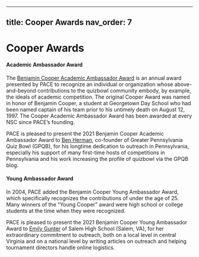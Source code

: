 <!--- TODO: Update with 2022 winners -->

---
title: Cooper Awards
nav_order: 7
---

# Cooper Awards

#### Academic Ambassador Award
The [Benjamin Cooper Academic Ambassador Award](http://www.pace-nsc.org/2018-cooper-award-winners/) is an annual award presented by PACE to recognize an individual or organization whose above-and-beyond contributions to the quizbowl community embody, by example, the ideals of academic competition. The original Cooper Award was named in honor of Benjamin Cooper, a student at Georgetown Day School who had been named captain of his team prior to his untimely death on August 12, 1997. The Cooper Academic Ambassador Award has been awarded at every NSC since PACE’s founding.

PACE is pleased to present the 2021 Benjamin Cooper Academic Ambassador Award to [Ben Herman](https://www.youtube.com/watch?v=Q1JDp_kQSJA), co-founder of Greater Pennsylvania Quiz Bowl (GPQB), for his longtime dedication to outreach in Pennsylvania, especially his support of many first-time hosts of competitions in Pennsylvania and his work increasing the profile of quizbowl via the GPQB blog.

#### Young Ambassador Award
In 2004, PACE added the Benjamin Cooper Young Ambassador Award, which specifically recognizes the contributions of under the age of 25. Many winners of the “Young Cooper” award were high school or college students at the time when they were recognized.

PACE is pleased to present the 2021 Benjamin Cooper Young Ambassador Award to [Emily Gunter](https://www.youtube.com/watch?v=OlNGrcSGSgg) of Salem High School (Salem, VA), for her extraordinary commitment to outreach, both on a local level in central Virginia and on a national level by writing articles on outreach and helping tournament directors handle online logistics.
